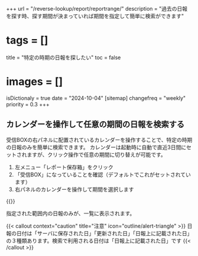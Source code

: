 +++
url = "/reverse-lookup/report/reportrange/"
description = "過去の日報を探す時、探す期間が決まっていれば期間を指定して簡単に検索ができます"
# tags = []
title = "特定の時期の日報を探したい"
toc = false
# images = []
isDictionaly = true
date = "2024-10-04"
[sitemap]
  changefreq = "weekly"
  priority = 0.3
+++

## カレンダーを操作して任意の期間の日報を検索する

受信BOXの右パネルに配置されているカレンダーを操作することで、特定の時期の日報のみを簡単に検索できます。
カレンダーは起動時に自動で直近3日間にセットされますが、クリック操作で任意の期間に切り替えが可能です。

1. 左メニュー「レポート保存箱」をクリック
2. 「受信BOX」になっていることを確認（デフォルトでこれがセットされています）
3. 右パネルのカレンダーを操作して期間を選択します

{{<iTablet filename="range" msg="1回目のクリックで開始時点、2回目のクリックで終了時点をセットします" alice="pc">}}

指定された範囲内の日報のみが、一覧に表示されます。

{{< callout context="caution" title="注意" icon="outline/alert-triangle" >}}
日報の日付は「サーバに保存された日」「更新された日」「日報上に記載された日」の３種類あります。検索で利用される日付は「日報上に記載された日」です
{{< /callout >}}
